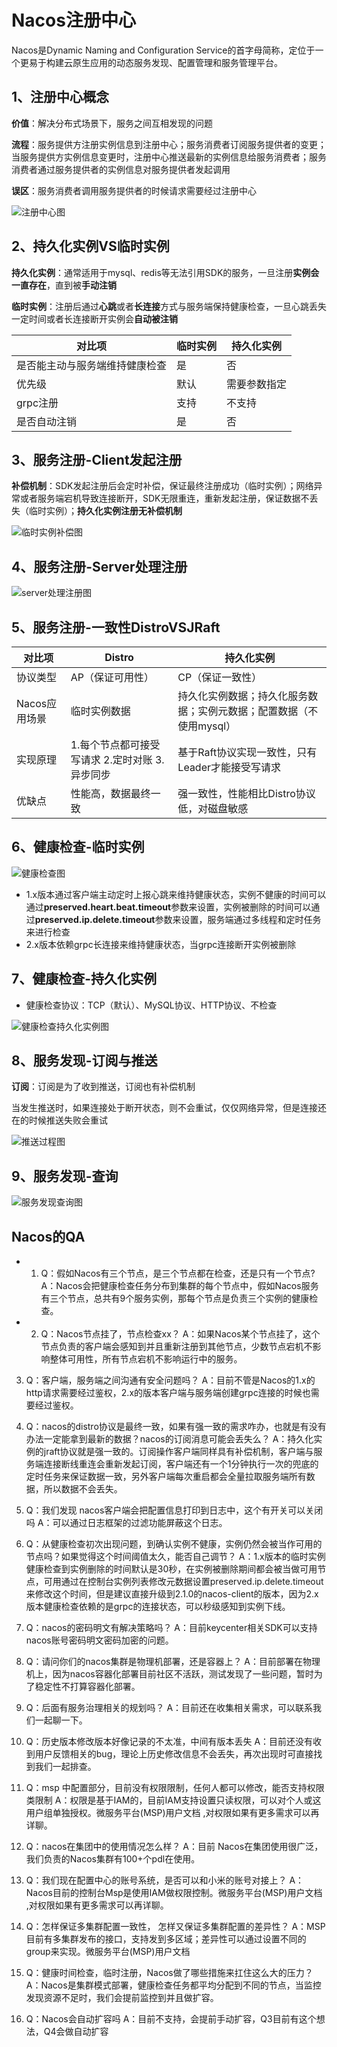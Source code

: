 # Nacos注册中心

Nacos是Dynamic Naming and Configuration Service的首字母简称，定位于一个更易于构建云原生应用的动态服务发现、配置管理和服务管理平台。

## 1、注册中心概念

**价值**：解决分布式场景下，服务之间互相发现的问题

**流程**：服务提供方注册实例信息到注册中心；服务消费者订阅服务提供者的变更；当服务提供方实例信息变更时，注册中心推送最新的实例信息给服务消费者；服务消费者通过服务提供者的实例信息对服务提供者发起调用

**误区**：服务消费者调用服务提供者的时候请求需要经过注册中心

![注册中心图](..\Resource\Nacos\注册中心.png)

## 2、持久化实例VS临时实例

**持久化实例**：通常适用于mysql、redis等无法引用SDK的服务，一旦注册**实例会一直存在**，直到被**手动注销**

**临时实例**：注册后通过**心跳**或者**长连接**方式与服务端保持健康检查，一旦心跳丢失一定时间或者长连接断开实例会**自动被注销**

| 对比项   | 临时实例     | 持久化实例 |
| ------------------------------ | -------- | -------- |
| 是否能主动与服务端维持健康检查    | 是   | 否       |
| 优先级     | 默认   | 需要参数指定      |
| grpc注册    | 支持 | 不支持       |
| 是否自动注销   | 是     | 否       |

## 3、服务注册-Client发起注册

**补偿机制**：SDK发起注册后会定时补偿，保证最终注册成功（临时实例）；网络异常或者服务端宕机导致连接断开，SDK无限重连，重新发起注册，保证数据不丢失（临时实例）；**持久化实例注册无补偿机制**

![临时实例补偿图](..\Resource\Nacos\临时实例补偿.png)

## 4、服务注册-Server处理注册

![server处理注册图](..\Resource\Nacos\server处理注册.png)

## 5、服务注册-一致性DistroVSJRaft

| 对比项   | Distro     | 持久化实例 |
| ------------------------------ | -------- | -------- |
| 协议类型    | AP（保证可用性）   | CP（保证一致性）       |
| Nacos应用场景     | 临时实例数据   | 持久化实例数据；持久化服务数据；实例元数据；配置数据（不使用mysql）      |
| 实现原理    | 1.每个节点都可接受写请求 2.定时对账 3.异步同步 | 基于Raft协议实现一致性，只有Leader才能接受写请求       |
| 优缺点   | 性能高，数据最终一致     | 强一致性，性能相比Distro协议低，对磁盘敏感       |

## 6、健康检查-临时实例

![健康检查图](..\Resource\Nacos\健康检查.png)

* 1.x版本通过客户端主动定时上报心跳来维持健康状态，实例不健康的时间可以通过**preserved.heart.beat.timeout**参数来设置，实例被删除的时间可以通过**preserved.ip.delete.timeout**参数来设置，服务端通过多线程和定时任务来进行检查
* 2.x版本依赖grpc长连接来维持健康状态，当grpc连接断开实例被删除

## 7、健康检查-持久化实例

* 健康检查协议：TCP（默认）、MySQL协议、HTTP协议、不检查

![健康检查持久化实例图](..\Resource\Nacos\健康检查持久化实例.png)

## 8、服务发现-订阅与推送

**订阅**：订阅是为了收到推送，订阅也有补偿机制

当发生推送时，如果连接处于断开状态，则不会重试，仅仅网络异常，但是连接还在的时候推送失败会重试

![推送过程图](..\Resource\Nacos\推送过程.png)

## 9、服务发现-查询

![服务发现查询图](..\Resource\Nacos\服务发现查询.png)

## Nacos的QA

* 1. Q：假如Nacos有三个节点，是三个节点都在检查，还是只有一个节点?
     A：Nacos会把健康检查任务分布到集群的每个节点中，假如Nacos服务有三个节点，总共有9个服务实例，那每个节点是负责三个实例的健康检查。

* 2. Q：Nacos节点挂了，节点检查xx？
     A：如果Nacos某个节点挂了，这个节点负责的客户端会感知到并且重新注册到其他节点，少数节点宕机不影响整体可用性，所有节点宕机不影响运行中的服务。

3. Q：客户端，服务端之间沟通有安全问题吗？
     A：目前不管是Nacos的1.x的http请求需要经过鉴权，2.x的版本客户端与服务端创建grpc连接的时候也需要经过鉴权。

4. Q：nacos的distro协议是最终一致，如果有强一致的需求咋办，也就是有没有办法一定能拿到最新的数据？nacos的订阅消息可能会丢失么？
     A：持久化实例的jraft协议就是强一致的。订阅操作客户端同样具有补偿机制，客户端与服务端连接断线重连会重新发起订阅，客户端还有一个1分钟执行一次的兜底的定时任务来保证数据一致，另外客户端每次重启都会全量拉取服务端所有数据，所以数据不会丢失。

5. Q：我们发现 nacos客户端会把配置信息打印到日志中，这个有开关可以关闭吗
      A：可以通过日志框架的过滤功能屏蔽这个日志。

6. Q：从健康检查初次出现问题，到确认实例不健康，实例仍然会被当作可用的节点吗？如果觉得这个时间阈值太久，能否自己调节？
      A：1.x版本的临时实例健康检查到实例删除的时间默认是30秒，在实例被删除期间都会被当做可用节点，可用通过在控制台实例列表修改元数据设置preserved.ip.delete.timeout 来修改这个时间，但是建议直接升级到2.1.0的nacos-client的版本，因为2.x版本健康检查依赖的是grpc的连接状态，可以秒级感知到实例下线。

7. Q：nacos的密码明文有解决策略吗？
A：目前keycenter相关SDK可以支持nacos账号密码明文密码加密的问题。

8. Q：请问你们的nacos集群是物理机部署，还是容器上？
A：目前部署在物理机上，因为nacos容器化部署目前社区不活跃，测试发现了一些问题，暂时为了稳定性不打算容器化部署。

9. Q：后面有服务治理相关的规划吗？
A：目前还在收集相关需求，可以联系我们一起聊一下。

10. Q：历史版本修改版本好像记录的不太准，中间有版本丢失
A：目前还没有收到用户反馈相关的bug，理论上历史修改信息不会丢失，再次出现时可直接找到我们一起排查。

11. Q：msp 中配置部分，目前没有权限限制，任何人都可以修改，能否支持权限类限制
A：权限是基于IAM的，目前IAM支持设置只读权限，可以对个人或这用户组单独授权。微服务平台(MSP)用户文档 ,对权限如果有更多需求可以再详聊。

12. Q：nacos在集团中的使用情况怎么样？
A：目前 Nacos在集团使用很广泛，我们负责的Nacos集群有100+个pdl在使用。

13. Q：我们现在配置中心的账号系统，是否可以和小米的账号对接上？
A：Nacos目前的控制台Msp是使用IAM做权限控制。微服务平台(MSP)用户文档  ,对权限如果有更多需求可以再详聊。

14. Q：怎样保证多集群配置一致性， 怎样又保证多集群配置的差异性？
A：MSP 目前有多集群发布的接口，支持发到多区域；差异性可以通过设置不同的group来实现。微服务平台(MSP)用户文档 

15. Q：健康时间检查，临时注册，Nacos做了哪些措施来扛住这么大的压力？
A：Nacos是集群模式部署，健康检查任务都平均分配到不同的节点，当监控发现资源不足时，我们会提前监控到并且做扩容。

16. Q：Nacos会自动扩容吗
A：目前不支持，会提前手动扩容，Q3目前有这个想法，Q4会做自动扩容



